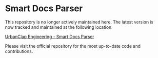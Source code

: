 # Smart Docs Parser

This repository is no longer actively maintained here. The latest version is now tracked and maintained at the following location:

[UrbanClap Engineering - Smart Docs Parser](https://github.com/urbanclap-engg/smart-docs-parser)

Please visit the official repository for the most up-to-date code and contributions.
